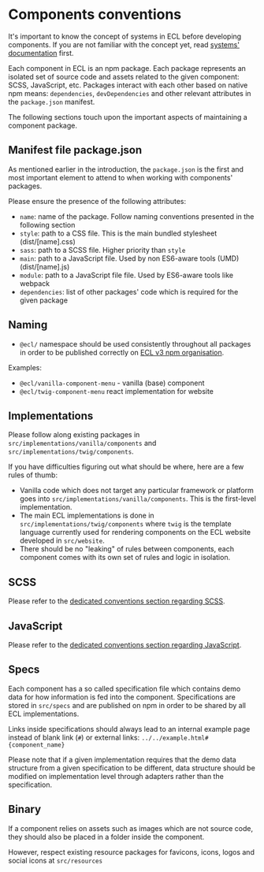 # Components conventions

It's important to know the concept of systems in ECL before developing components. If you are not familiar with the concept yet, read [systems' documentation](../ec-eu-systems.md) first.

Each component in ECL is an npm package. Each package represents an isolated set of source code and assets related to the given component: SCSS, JavaScript, etc. Packages interact with each other based on native npm means: `dependencies`, `devDependencies` and other relevant attributes in the `package.json` manifest.

The following sections touch upon the important aspects of maintaining a component package.

## Manifest file package.json

As mentioned earlier in the introduction, the `package.json` is the first and most important element to attend to when working with components' packages.

Please ensure the presence of the following attributes:

- `name`: name of the package. Follow naming conventions presented in the following section
- `style`: path to a CSS file. This is the main bundled stylesheet (dist/[name].css)
- `sass`: path to a SCSS file. Higher priority than `style`
- `main`: path to a JavaScript file. Used by non ES6-aware tools (UMD) (dist/[name].js)
- `module`: path to a JavaScript file file. Used by ES6-aware tools like webpack
- `dependencies`: list of other packages' code which is required for the given package

## Naming

- `@ecl/` namespace should be used consistently throughout all packages in order to be published correctly on [ECL v3 npm organisation](https://www.npmjs.com/org/ecl).

Examples:

- `@ecl/vanilla-component-menu` - vanilla (base) component
- `@ecl/twig-component-menu` react implementation for website

## Implementations

Please follow along existing packages in `src/implementations/vanilla/components` and `src/implementations/twig/components`.

If you have difficulties figuring out what should be where, here are a few rules of thumb:

- Vanilla code which does not target any particular framework or platform goes into `src/implementations/vanilla/components`. This is the first-level implementation.
- The main ECL implementations is done in `src/implementations/twig/components` where `twig` is the template language currently used for rendering components on the ECL website developed in `src/website`.
- There should be no "leaking" of rules between components, each component comes with its own set of rules and logic in isolation.

## SCSS

Please refer to the [dedicated conventions section regarding SCSS](./scss.md).

## JavaScript

Please refer to the [dedicated conventions section regarding JavaScript](./javascript.md).

## Specs

Each component has a so called specification file which contains demo data for how information is fed into the component. Specifications are stored in `src/specs` and are published on npm in order to be shared by all ECL implementations.

Links inside specifications should always lead to an internal example page instead of blank link (`#`) or external links: `../../example.html#{component_name}`

Please note that if a given implementation requires that the demo data structure from a given specification to be different, data structure should be modified on implementation level through adapters rather than the specification.

## Binary

If a component relies on assets such as images which are not source code, they should also be placed in a folder inside the component.

However, respect existing resource packages for favicons, icons, logos and social icons at `src/resources`
